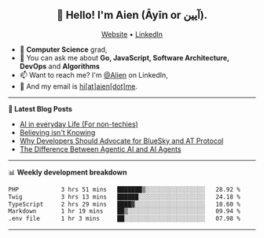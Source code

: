 <h2 align="center">👋 Hello! I'm Aien (Āyīn or آیین).</h2>
<p align="center">
  <a href="https://www.aien.me">Website</a> •
  <a href="https://www.linkedin.com/in/aiensaidi/">LinkedIn</a>
</p>


- 🌱 **Computer Science** grad,
- 💬 You can ask me about **Go, JavaScript, Software Architecture, DevOps** and **Algorithms**
- 📫 Want to reach me? I'm [@Alien](https://www.linkedin.com/in/aiensaidi/) on LinkedIn,
- 📧 And my email is [hi[at]aien[dot]me](mailto:hi@aien.me).

-------

**📝 Latest Blog Posts**

<!-- BLOG-POST-LIST:START -->
- [AI in everyday Life (For non-techies)](https://aien.me/ai-in-everyday-life-for-non-techies/)
- [Believing isn't Knowing](https://aien.me/believing-isnt-knowing/)
- [Why Developers Should Advocate for BlueSky and AT Protocol](https://aien.me/why-developers-should-advocate-for-bluesky-and-at-protocol/)
- [The Difference Between Agentic AI and AI Agents](https://aien.me/the-difference-between-agentic-ai-and-ai-agents/)
<!-- BLOG-POST-LIST:END -->

-------

📊 **Weekly development breakdown**
<!--START_SECTION:waka-->

```txt
PHP            3 hrs 51 mins   ███████▒░░░░░░░░░░░░░░░░░   28.92 %
Twig           3 hrs 13 mins   ██████░░░░░░░░░░░░░░░░░░░   24.18 %
TypeScript     2 hrs 29 mins   ████▓░░░░░░░░░░░░░░░░░░░░   18.60 %
Markdown       1 hr 19 mins    ██▒░░░░░░░░░░░░░░░░░░░░░░   09.94 %
.env file      1 hr 3 mins     ██░░░░░░░░░░░░░░░░░░░░░░░   07.98 %
```

<!--END_SECTION:waka-->

-------
